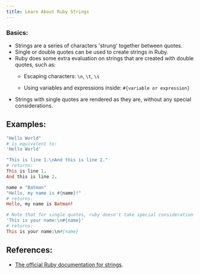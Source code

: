 ```yaml
---
title: Learn About Ruby Strings
---
```

### Basics:

*   Strings are a series of characters 'strung' together between quotes.
*   Single or double quotes can be used to create strings in Ruby.
*   Ruby does some extra evaluation on strings that are created with double quotes, such as:
    *   Escaping characters: `\n`, `\t`, `\s`

    *   Using variables and expressions inside: `#{variable or expression}`
*   Strings with single quotes are rendered as they are, without any special considerations.

## Examples:

```ruby
"Hello World"
# is equivalent to:
'Hello World'

"This is line 1.\nAnd this is line 2."
# returns:
This is line 1.
And this is line 2.

name = "Batman"
"Hello, my name is #{name}!"
# returns:
Hello, my name is Batman!

# Note that for single quotes, ruby doesn't take special consideration for variables or backslashes:
'This is your name:\n#{name}'
# returns:
This is your name:\n#{name}
```

## References:

*   <a href='http://ruby-doc.org/core-2.2.0/String.html' target='_blank' rel='nofollow'>The official Ruby documentation for strings</a>.
